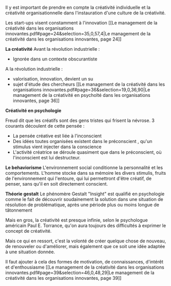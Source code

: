 
Il y est important de prendre en compte la créativité individuelle et la créativité organisationnelle dans l'instauration d'une culture de la créativité. 

Les start-ups visent constamment à l'innovation 
[[Le management de la créativité dans les organisations innovantes.pdf#page=24&selection=35,0,57,4|Le management de la créativité dans les organisations innovantes, page 24]]

**La créativité**
Avant la révolution industrielle : 
- Ignorée dans un contexte obscurantiste 

A la révolution industrielle : 
- valorisation, innovation, devient un su
- sujet d'étude des chercheurs
[[Le management de la créativité dans les organisations innovantes.pdf#page=36&selection=19,0,36,90|Le management de la créativité en psycholté dans les organisations innovantes, page 36]]

**Créativité en psychologie**

Freud dit que les créatifs sont des gens tristes qui frisent la névrose. 
3 courants découlent de cette pensée : 
- La pensée créative est liée à l'inconscient 
- Des idées toutes organisées existent dans le préconscient , qu'un stimulus vient injecter dans la conscience
- L'activité créatrice se déroule quasiment que dans le préconscient, où l'inconscient est lui destructeur. 


**Le behaviorisme**
L'environnement social conditionne la personnalité et les comportements. L'homme stocke dans sa mémoire les divers stimulis, fruits de l'environnement qui l'entoure, qui lui permettront d'être créatif, de penser, sans qu'il en soit directement conscient. 

**Théorie gestalt**
Le phénomère Gestalt "Insight" est qualifié en psychologie comme le fait de découvrir soudainement la solution dans une situation de résolution de problématique, après une période plus ou moins longue de tâtonnement


Mais en gros, la créativité est presque infinie, selon le psychologue américain Paul E. Torrance, qu'on aura toujours des difficultés à exprimer le concept de créativité. 

Mais ce qui en ressort, c'est la volonté de créer quelque chose de nouveau, de renouveler ou d'améliorer, mais également que ce soit une idée adaptée à une situation donnée. 

Il faut ajouter à cela des formes de motivation, de connaissances, d'intérêt et d'enthousiasme
[[Le management de la créativité dans les organisations innovantes.pdf#page=39&selection=46,0,48,29|Le management de la créativité dans les organisations innovantes, page 39]]





